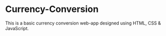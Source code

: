 # Currency-Conversion

This is a basic currency conversion web-app designed using HTML, CSS & JavaScript.
